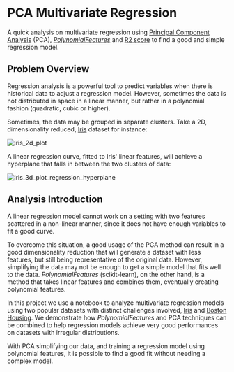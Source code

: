 # PCA Multivariate Regression

A quick analysis on multivariate regression using [Principal Component Analysis] (PCA), *[PolynomialFeatures]* and [R2 score] to find a good and simple regression model.

## Problem Overview

Regression analysis is a powerful tool to predict variables when there is historical data to adjust a regression model. However, sometimes the data is not distributed in space in a linear manner, but rather in a polynomial fashion (quadratic, cubic or higher).

Sometimes, the data may be grouped in separate clusters. Take a 2D, dimensionality reduced, [Iris] dataset for instance:

![iris_2d_plot](https://user-images.githubusercontent.com/33037020/185724910-559335df-892b-40af-bd80-9ac823c8af66.png)

A linear regression curve, fitted to Iris' linear features, will achieve a hyperplane that falls in between the two clusters of data:

![iris_3d_plot_regression_hyperplane](https://user-images.githubusercontent.com/33037020/185724917-1fe7327d-0757-48b8-b6df-64f62ec5bae9.png)

## Analysis Introduction

A linear regression model cannot work on a setting with two features scattered in a non-linear manner, since it does not have enough variables to fit a good curve.

To overcome this situation, a good usage of the PCA method can result in a good dimensionality reduction that will generate a dataset with less features, but still being representative of the original data. However, simplifying the data may not be enough to get a simple model that fits well to the data. *PolynomialFeatures* (scikit-learn), on the other hand, is a method that takes linear features and combines them, eventually creating polynomial features.

In this project we use a notebook to analyze multivariate regression models using two popular datasets with distinct challenges involved, [Iris] and [Boston Housing]. We demonstrate how *PolynomialFeatures* and PCA techniques can be combined to help regression models achieve very good performances on datasets with irregular distributions. 

With PCA simplifying our data, and training a regression model using polynomial features, it is possible to find a good fit without needing a complex model.

[//]: #

[R2 score]: <https://scikit-learn.org/stable/modules/generated/sklearn.metrics.r2_score.html>
[Principal Component Analysis]: <https://en.wikipedia.org/wiki/Principal_component_analysis>
[PolynomialFeatures]: <https://scikit-learn.org/stable/modules/generated/sklearn.preprocessing.PolynomialFeatures.html>
[Iris]: <https://archive.ics.uci.edu/ml/datasets/iris>
[Boston Housing]: <https://www.kaggle.com/code/prasadperera/the-boston-housing-dataset/notebook>
